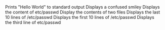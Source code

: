 Prints "Hello World" to standard output
Displays a confused smiley
Displays the content of etc/passwd
Display the contents of two files
Displays the last 10 lines of /etc/passwd
Displays the first 10 lines of /etc/passwd
Displays the third line of etc/passwd

